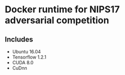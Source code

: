 # Docker runtime for NIPS17 adversarial competition
## Includes
 - Ubuntu 16.04
 - Tensorflow 1.2.1
 - CUDA 8.0
 - CuDnn